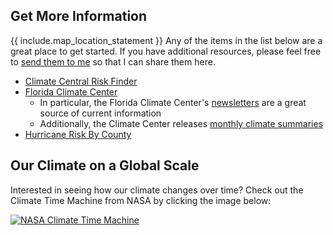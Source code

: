 ## Get More Information

{{ include.map_location_statement }} Any of the items in the list below are a great place to get started. If you have additional resources, please feel free to [send them to me](/contact-me) so that I can share them here.

- [Climate Central Risk Finder](https://riskfinder.climatecentral.org/)
- [Florida Climate Center](https://climatecenter.fsu.edu/)
  - In particular, the Florida Climate Center's [newsletters](https://climatecenter.fsu.edu/products-services/newsletter) are a great source of current information
  - Additionally, the Climate Center releases [monthly climate summaries](https://climatecenter.fsu.edu/products-services/summaries)
- [Hurricane Risk By County](https://www.arcgis.com/apps/Cascade/index.html?appid=8f6013fdba6445e9a8732ff6cab9cd1a)

## Our Climate on a Global Scale

Interested in seeing how our climate changes over time? Check out the Climate Time Machine from NASA by clicking the image below:

<a href="https://climate.nasa.gov/interactives/climate-time-machine"> <img src="https://climate.nasa.gov/system/resources/detail_files/25_ctm-768-549.jpg" alt="NASA Climate Time Machine" class="climate-time-machine-image"/></a>